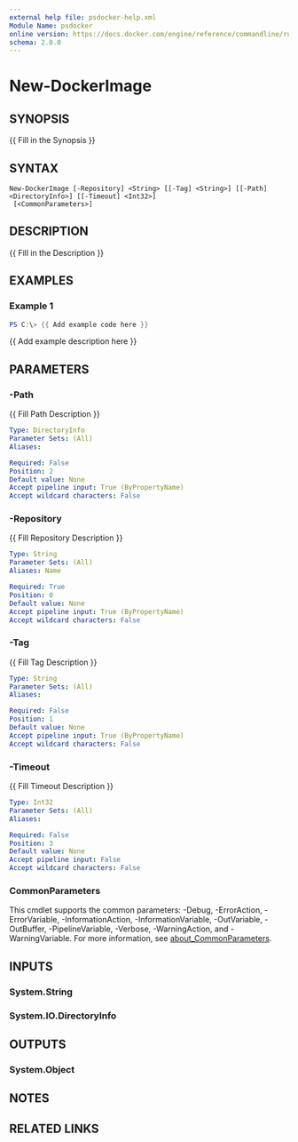 ```yaml
---
external help file: psdocker-help.xml
Module Name: psdocker
online version: https://docs.docker.com/engine/reference/commandline/run/
schema: 2.0.0
---
```


# New-DockerImage

## SYNOPSIS
{{ Fill in the Synopsis }}

## SYNTAX

```
New-DockerImage [-Repository] <String> [[-Tag] <String>] [[-Path] <DirectoryInfo>] [[-Timeout] <Int32>]
 [<CommonParameters>]
```

## DESCRIPTION
{{ Fill in the Description }}

## EXAMPLES

### Example 1
```powershell
PS C:\> {{ Add example code here }}
```

{{ Add example description here }}

## PARAMETERS

### -Path
{{ Fill Path Description }}

```yaml
Type: DirectoryInfo
Parameter Sets: (All)
Aliases:

Required: False
Position: 2
Default value: None
Accept pipeline input: True (ByPropertyName)
Accept wildcard characters: False
```

### -Repository
{{ Fill Repository Description }}

```yaml
Type: String
Parameter Sets: (All)
Aliases: Name

Required: True
Position: 0
Default value: None
Accept pipeline input: True (ByPropertyName)
Accept wildcard characters: False
```

### -Tag
{{ Fill Tag Description }}

```yaml
Type: String
Parameter Sets: (All)
Aliases:

Required: False
Position: 1
Default value: None
Accept pipeline input: True (ByPropertyName)
Accept wildcard characters: False
```

### -Timeout
{{ Fill Timeout Description }}

```yaml
Type: Int32
Parameter Sets: (All)
Aliases:

Required: False
Position: 3
Default value: None
Accept pipeline input: False
Accept wildcard characters: False
```

### CommonParameters
This cmdlet supports the common parameters: -Debug, -ErrorAction, -ErrorVariable, -InformationAction, -InformationVariable, -OutVariable, -OutBuffer, -PipelineVariable, -Verbose, -WarningAction, and -WarningVariable. For more information, see [about_CommonParameters](http://go.microsoft.com/fwlink/?LinkID=113216).

## INPUTS

### System.String
### System.IO.DirectoryInfo
## OUTPUTS

### System.Object
## NOTES

## RELATED LINKS
